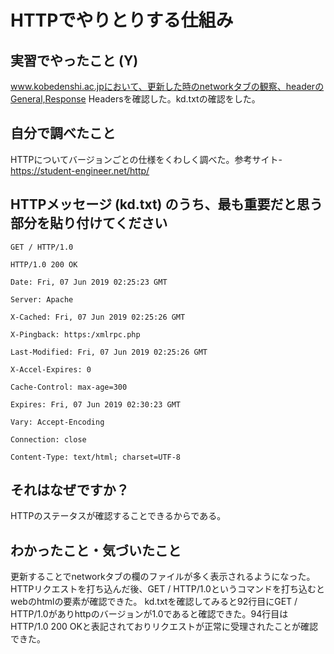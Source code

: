 # HTTPでやりとりする仕組み

<!-- Markdown記法のヒント

コード記法（1行の中に埋めたい場合）

`code`

コードブロック記法（複数行）

```
print('a')
print('b')
```

-->

## 実習でやったこと (Y)

www.kobedenshi.ac.jpにおいて、更新した時のnetworkタブの観察、headerのGeneral,Response Headersを確認した。kd.txtの確認をした。

## 自分で調べたこと

HTTPについてバージョンごとの仕様をくわしく調べた。参考サイト-https://student-engineer.net/http/

## HTTPメッセージ (kd.txt) のうち、最も重要だと思う部分を貼り付けてください

```
GET / HTTP/1.0

HTTP/1.0 200 OK

Date: Fri, 07 Jun 2019 02:25:23 GMT

Server: Apache

X-Cached: Fri, 07 Jun 2019 02:25:26 GMT

X-Pingback: https:/xmlrpc.php

Last-Modified: Fri, 07 Jun 2019 02:25:26 GMT

X-Accel-Expires: 0

Cache-Control: max-age=300

Expires: Fri, 07 Jun 2019 02:30:23 GMT

Vary: Accept-Encoding

Connection: close

Content-Type: text/html; charset=UTF-8

```

## それはなぜですか？

HTTPのステータスが確認することできるからである。

## わかったこと・気づいたこと

更新することでnetworkタブの欄のファイルが多く表示されるようになった。
HTTPリクエストを打ち込んだ後、GET / HTTP/1.0というコマンドを打ち込むとwebのhtmlの要素が確認できた。
kd.txtを確認してみると92行目にGET / HTTP/1.0がありhttpのバージョンが1.0であると確認できた。94行目はHTTP/1.0 200 OKと表記されておりリクエストが正常に受理されたことが確認できた。
